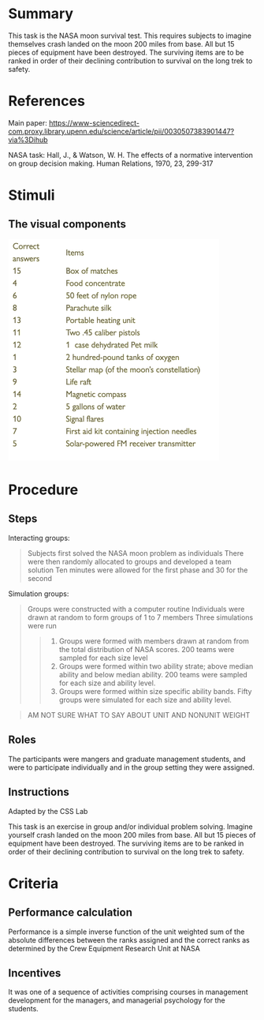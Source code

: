 # Summary
This task is the NASA moon survival test. This requires subjects to imagine themselves crash landed on the moon 200 miles from base. All but 15 pieces of equipment have been destroyed. The surviving items are to be ranked in order of their declining contribution to survival on the long trek to safety. 

# References
Main paper: https://www-sciencedirect-com.proxy.library.upenn.edu/science/article/pii/0030507383901447?via%3Dihub

NASA task: Hall, J., & Watson, W. H. The effects of a normative intervention on group decision making. Human Relations, 1970, 23, 299-317

# Stimuli
## The visual components
![NASA](/images/NASA.png)


# Procedure
## Steps
Interacting groups:
> Subjects first solved the NASA moon problem as individuals
> There were then randomly allocated to groups and developed a team solution
> Ten minutes were allowed for the first phase and 30 for the second

Simulation groups:
> Groups were constructed with a computer routine
> Individuals were drawn at random to form groups of 1 to 7 members
> Three simulations were run
> > 1. Groups were formed with members drawn at random from the total distribution of NASA scores. 200 teams were sampled for each size level
> > 2. Groups were formed within two ability strate; above median ability and below median ability. 200 teams were sampled for each size and ability level.
> > 3. Groups were formed within size specific ability bands. Fifty groups were simulated for each size and ability level.

> AM NOT SURE WHAT TO SAY ABOUT UNIT AND NONUNIT WEIGHT

## Roles 
The participants were mangers and graduate management students, and were to participate individually and in the group setting they were assigned.


## Instructions
Adapted by the CSS Lab

This task is an exercise in group and/or individual problem solving. Imagine yourself crash landed on the moon 200 miles from base. All but 15 pieces of equipment have been destroyed. The surviving items are to be ranked in order of their declining contribution to survival on the long trek to safety. 

# Criteria
## Performance calculation
Performance is a simple inverse function of the unit weighted sum of the absolute differences between the ranks assigned and the correct ranks as determined by the Crew Equipment Research Unit at NASA

## Incentives
It was one of a sequence of activities comprising courses in management development for the managers, and managerial psychology for the students. 
